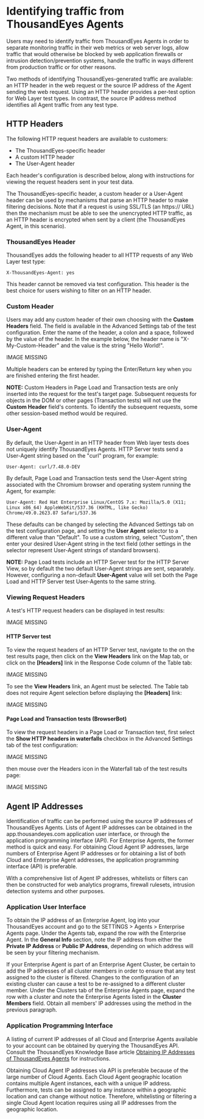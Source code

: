 # Identifying traffic from ThousandEyes Agents

Users may need to identify traffic from ThousandEyes Agents in order to separate monitoring traffic in their web metrics or web server logs, allow traffic that would otherwise be blocked by web application firewalls or intrusion detection/prevention systems, handle the traffic in ways different from production traffic or for other reasons.

Two methods of identifying ThousandEyes-generated traffic are available: an HTTP header in the web request or the source IP address of the Agent sending the web request. Using an HTTP header provides a per-test option for Web Layer test types.  In contrast, the source IP address method identifies all Agent traffic from any test type.

## HTTP Headers

The following HTTP request headers are available to customers:

* The ThousandEyes-specific header
* A custom HTTP header
* The User-Agent header

Each header's configuration is described below, along with instructions for viewing the request headers sent in your test data.

The ThousandEyes-specific header, a custom header or a User-Agent header can be used by mechanisms that parse an HTTP header to make filtering decisions.  Note that if a request is using SSL/TLS \(an https:// URL\) then the mechanism must be able to see the unencrypted HTTP traffic, as an HTTP header is encrypted when sent by a client \(the ThousandEyes Agent, in this scenario\).

### ThousandEyes Header

ThousandEyes adds the following header to all HTTP requests of any Web Layer test type:

```text
X-ThousandEyes-Agent: yes
```

This header cannot be removed via test configuration.  This header is the best choice for users wishing to filter on an HTTP header.

### Custom Header

Users may add any custom header of their own choosing with the **Custom Headers** field.  The field is available in the Advanced Settings tab of the test configuration.  Enter the name of the header, a colon and a space, followed by the value of the header.  In the example below, the header name is "X-My-Custom-Header" and the value is the string "Hello World!".

IMAGE MISSING

Multiple headers can be entered by typing the Enter/Return key when you are finished entering the first header.

**NOTE:** Custom Headers in Page Load and Transaction tests are only inserted into the request for the test's target page.  Subsequent requests for objects in the DOM or other pages \(Transaction tests\) will not use the **Custom Header** field's contents. To identify the subsequent requests, some other session-based method would be required.

### User-Agent

By default, the User-Agent in an HTTP header from Web layer tests does not uniquely identify ThousandEyes Agents.  HTTP Server tests send a User-Agent string based on the "curl" program, for example:

```text
User-Agent: curl/7.48.0-DEV
```

By default, Page Load and Transaction tests send the User-Agent string associated with the Chromium browser and operating system running the Agent, for example:

```text
User-Agent: Red Hat Enterprise Linux/CentOS 7.x: Mozilla/5.0 (X11; Linux x86_64) AppleWebKit/537.36 (KHTML, like Gecko) Chrome/49.0.2623.87 Safari/537.36
```

These defaults can be changed by selecting the Advanced Settings tab on the test configuration page, and setting the **User Agent** selector to a different value than "Default".  To use a custom string, select "Custom", then enter your desired User-Agent string in the text field \(other settings in the selector represent User-Agent strings of standard browsers\).

**NOTE:**  Page Load tests include an HTTP Server test for the HTTP Server View, so by default the two default User-Agent strings are sent, separately.  However, configuring a non-default **User-Agent** value will set both the Page Load and HTTP Server test User-Agents to the same string.

### Viewing Request Headers

A test's HTTP request headers can be displayed in test results:

IMAGE MISSING

#### HTTP Server test

To view the request headers of an HTTP Server test, navigate to the on the test results page, then click on the **View Headers** link on the Map tab, or click on the **\[Headers\]** link in the Response Code column of the Table tab:

IMAGE MISSING

To see the **View Headers** link, an Agent must be selected.  The Table tab does not require Agent selection before displaying the **\[Headers\]** link:

IMAGE MISSING

#### Page Load and Transaction tests \(BrowserBot\)

To view the request headers in a Page Load or Transaction test, first select the **Show HTTP headers in waterfalls** checkbox in the Advanced Settings tab of the test configuration:

IMAGE MISSING

then mouse over the Headers icon in the Waterfall tab of the test results page:

IMAGE MISSING

## Agent IP Addresses

Identification of traffic can be performed using the source IP addresses of ThousandEyes Agents. Lists of Agent IP addresses can be obtained in the app.thousandeyes.com application user interface, or through the application programming interface \(API\).  For Enterprise Agents, the former method is quick and easy.  For obtaining Cloud Agent IP addresses, large numbers of Enterprise Agent IP addresses or for obtaining a list of both Cloud and Enterprise Agent addresses, the application programming interface \(API\) is preferable.

With a comprehensive list of Agent IP addresses, whitelists or filters can then be constructed for web analytics programs, firewall rulesets, intrusion detection systems and other purposes.

### Application User Interface

To obtain the IP address of an Enterprise Agent, log into your ThousandEyes account and go to the SETTINGS &gt; Agents &gt; Enterprise Agents page.  Under the Agents tab, expand the row with the Enterprise Agent.  In the **General Info** section, note the IP address from either the **Private IP Address** or **Public IP Address**, depending on which address will be seen by your filtering mechanism.

If your Enterprise Agent is part of an Enterprise Agent Cluster, be certain to add the IP addresses of all cluster members in order to ensure that any test assigned to the cluster is filtered. Changes to the configuration of an existing cluster can cause a test to be re-assigned to a different cluster member. Under the Clusters tab of the Enterprise Agents page, expand the row with a cluster and note the Enterprise Agents listed in the **Cluster Members** field. Obtain all members' IP addresses using the method in the previous paragraph.

### Application Programming Interface

A listing of current IP addresses of all Cloud and Enterprise Agents available to your account can be obtained by querying the ThousandEyes API. Consult the ThousandEyes Knowledge Base article [Obtaining IP Addresses of ThousandEyes Agents](https://success.thousandeyes.com/ViewArticle?articleIdParam=kA0E0000000CmnuKAC) for instructions.

Obtaining Cloud Agent IP addresses via API is preferable because of the large number of Cloud Agents.  Each Cloud Agent geographic location contains multiple Agent instances, each with a unique IP address.  Furthermore, tests can be assigned to any instance within a geographic location and can change without notice.  Therefore, whitelisting or filtering a single Cloud Agent location requires using all IP addresses from the geographic location.

